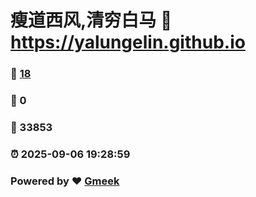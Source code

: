 # 瘦道西风,清穷白马 :link: https://yalungelin.github.io 
### :page_facing_up: [18](https://yalungelin.github.io/tag.html) 
### :speech_balloon: 0 
### :hibiscus: 33853 
### :alarm_clock: 2025-09-06 19:28:59 
### Powered by :heart: [Gmeek](https://github.com/Meekdai/Gmeek)
